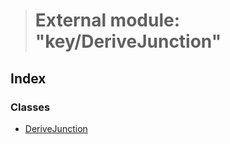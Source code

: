 > # External module: "key/DeriveJunction"

## Index

### Classes

* [DeriveJunction](../classes/_key_derivejunction_.derivejunction.md)